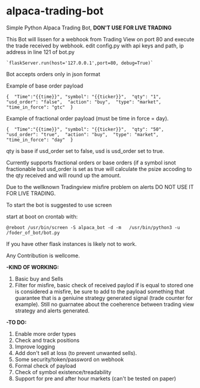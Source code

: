 # alpaca-trading-bot
Simple Python Alpaca Trading Bot, **DON'T USE FOR LIVE TRADING**

This Bot will lissen for a webhook from Trading View on port 80 and execute the trade received by webhook.
edit config.py with api keys and path, ip address in line 121 of bot.py


    `flaskServer.run(host='127.0.0.1',port=80, debug=True)`

Bot accepts orders only in json format

Example of base order payload

`{ 
"Time":"{{time}}",
"symbol": "{{ticker}}", 
"qty": "1", 
"usd_order": "false", 
"action": "buy", 
"type": "market",
"time_in_force": "gtc" 
}`

Example of fractional order payload (must be time in force = day).

`{ 
"Time":"{{time}}",
"symbol": "{{ticker}}", 
"qty": "50", 
"usd_order": "true", 
"action": "buy", 
"type": "market",
"time_in_force": "day" 
}
`

qty is base if usd_order set to false, usd is usd_order set to true.

Currently supports fractional orders or base orders (if a symbol isnot fractionable but usd_order is set as true will calculate the psize accoding to the qty received and will round up the amount.

Due to the wellknown Tradingview misfire problem on alerts DO NOT USE IT FOR LIVE TRADING.

To start the bot is suggested to use screen

start at boot on crontab with:

`@reboot /usr/bin/screen -S alpaca_bot -d -m   /usr/bin/python3 -u /foder_of_bot/bot.py`

If you have other flask instances is likely not to work.


Any Contribution is wellcome.

**-KIND OF WORKING:**

1. Basic buy and Sells
2. Filter for misfire, basic check of received paylod if is equal to stored one is considered a misfire, be sure to add to the payload something that guarantee that is a geniuine strategy generated signal (trade counter for example). Still no guarnatee about the coeherence between trading view strategy and alerts generated.

**-TO DO:**

1. Enable more order types
2. Check and track positions 
3. Improve logging
4. Add don't sell at loss (to prevent unwanted sells).
5. Some security/token/password on webhook
6. Formal check of payload
7. Check of symbol existence/treadability
8. Support for pre and after hour markets (can't be tested on paper)

